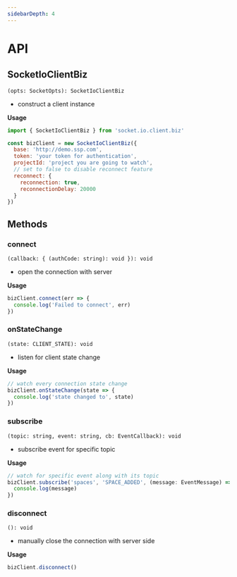 ```yaml
---
sidebarDepth: 4
---
```


# API

## SocketIoClientBiz

`(opts: SocketOpts): SocketIoClientBiz`

- construct a client instance

**Usage**

```javascript
import { SocketIoClientBiz } from 'socket.io.client.biz'

const bizClient = new SocketIoClientBiz({
  base: 'http://demo.ssp.com',
  token: 'your token for authentication',
  projectId: 'project you are going to watch',
  // set to false to disable reconnect feature
  reconnect: {
    reconnection: true,
    reconnectionDelay: 20000
  }
})
```

## Methods

### connect

`(callback: { (authCode: string): void }): void`

- open the connection with server

**Usage**

```javascript
bizClient.connect(err => {
  console.log('Failed to connect', err)
})
```

### onStateChange

`(state: CLIENT_STATE): void`

- listen for client state change

**Usage**

```javascript
// watch every connection state change
bizClient.onStateChange(state => {
  console.log('state changed to', state)
})
```

### subscribe

`(topic: string, event: string, cb: EventCallback): void`

- subscribe event for specific topic

**Usage**

```javascript
// watch for specific event along with its topic
bizClient.subscribe('spaces', 'SPACE_ADDED', (message: EventMessage) => {
  console.log(message)
})
```

### disconnect

`(): void`

- manually close the connection with server side

**Usage**

```javascript
bizClient.disconnect()
```
